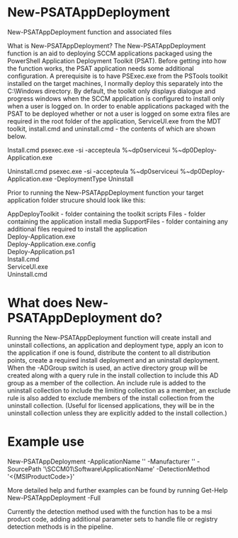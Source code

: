 # New-PSATAppDeployment
New-PSATAppDeployment function and associated files

What is New-PSATAppDeployment?
The New-PSATAppDeployment function is an aid to deploying SCCM applications packaged using the PowerShell Application Deployment Toolkit (PSAT).
Before getting into how the function works, the PSAT application needs some additional configuration. A prerequisite is to have PSExec.exe from the PSTools toolkit installed on the target machines, I normally deploy this separately into the C:\Windows directory.
By default, the toolkit only displays dialogue and progress windows when the SCCM application is configured to install only when a user is logged on. In order to enable applications packaged with the PSAT to be deployed whether or not a user is logged on some extra files are required in the root folder of the application,  ServiceUI.exe from the MDT toolkit, install.cmd and uninstall.cmd - the contents of which are shown below.

Install.cmd
psexec.exe -si -accepteula %~dp0serviceui %~dp0Deploy-Application.exe

Uninstall.cmd
psexec.exe -si -accepteula %~dp0serviceui %~dp0Deploy-Application.exe -DeploymentType Uninstall

Prior to running the New-PSATAppDeployment function your target application folder strucure should look like this:

AppDeployToolkit                  - folder containing the toolkit scripts
Files                             - folder containing the application install media
SupportFiles                      - folder containing any additional files required to install the application     
Deploy-Application.exe                                                                 
Deploy-Application.exe.config                                                           
Deploy-Application.ps1                                                                 
Install.cmd                                                                             
ServiceUI.exe                                                                           
Uninstall.cmd                   

# What does New-PSATAppDeployment do?
Running the New-PSATAppDeployment function will create install and uninstall collections, an application and deployment type, apply an icon to the application if one is found, distribute the content to all distribution points, create a required install deployment and an uninstall deployment.
When the -ADGroup switch is used, an active directory group will be created along with a query rule in the install collection to include this AD group as a member of the collection. An include rule is added to the uninstall collection to include the limiting collection as a member, an exclude rule is also added to exclude members of the install collection from the uninstall collection. (Useful for licensed applications, they will be in the uninstall collection unless they are explicitly added to the install collection.)

# Example use
New-PSATAppDeployment -ApplicationName '<name>' -Manufacturer '<manufacturer>' -SourcePath '\\SCCM01\Software\ApplicationName' -DetectionMethod '<{MSIProductCode>}'

More detailed help and further examples can be found by running Get-Help New-PSATAppDeployment -Full

Currently the detection method used with the function has to be a msi product code, adding additional parameter sets to handle file or registry detection methods is in the pipeline.
